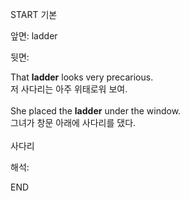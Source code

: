 START
기본

앞면:
ladder


뒷면:
<div>That <strong>ladder</strong> looks very precarious. </div><div><div>저 사다리는 아주 위태로워 보여.</div></div><div><br></div><div><div>She placed the <strong>ladder</strong> under the window. </div><div><div>그녀가 창문 아래에 사다리를 댔다.</div></div></div><div><br></div><div>사다리</div>


해석:
<!--ID: 1746614454170-->
END